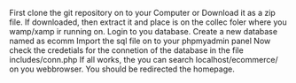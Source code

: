 First clone the git repository on to your Computer or Download it as a zip file.
If downloaded, then extract it and place is on the collec foler where you wamp/xamp ir running on.
Login to you database.
Create a new database named as ecomm
Import the sql file on to your phpmyadmin panel
Now check the credetials for the connetion of the database in the file includes/conn.php
If all works, the you can search localhost/ecommerce/ on you webbrowser. 
You should be redirected the homepage. 
